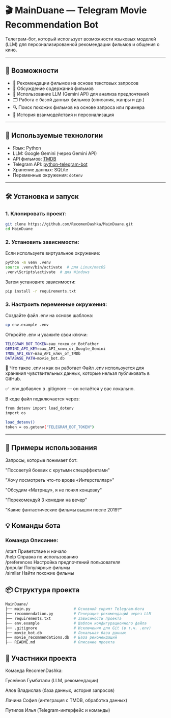 # 🎬 MainDuane — Telegram Movie Recommendation Bot

Телеграм-бот, который использует возможности языковых моделей (LLM) для персонализированной рекомендации фильмов и общения о кино.

---

## 🚀 Возможности

- 🎥 Рекомендации фильмов на основе текстовых запросов
- 💬 Обсуждение содержания фильмов
- 🧠 Использование LLM (Gemini API) для анализа предпочтений
- 🗂️ Работа с базой данных фильмов (описания, жанры и др.)
- 🔍 Поиск похожих фильмов на основе запроса или примера
- 📝 История взаимодействия и персонализация

---

## 🧩 Используемые технологии

- Язык: Python
- LLM: Google Gemini (через Gemini API)
- API фильмов: [TMDB](https://www.themoviedb.org/)
- Telegram API: [python-telegram-bot](https://github.com/python-telegram-bot/python-telegram-bot)
- Хранение данных: SQLite
- Переменные окружения: `dotenv`

---

## 🛠 Установка и запуск

### 1. Клонировать проект:

```bash
git clone https://github.com/RecomenDashka/MainDuane.git
cd MainDuane
```

### 2. Установить зависимости:
Если используете виртуальное окружение:

```bash
python -m venv .venv
source .venv/bin/activate  # для Linux/macOS
.venv\Scripts\activate  # для Windows
```
 Затем установите зависимости:

```bash
pip install -r requirements.txt
````
### 3. Настроить переменные окружения:
Создайте файл .env на основе шаблона:

```bash
cp env.example .env
```
Откройте .env и укажите свои ключи:

```bash
TELEGRAM_BOT_TOKEN=ваш_токен_от_BotFather
GEMINI_API_KEY=ваш_API_ключ_от_Google_Gemini
TMDB_API_KEY=ваш_API_ключ_от_TMDb
DATABASE_PATH=movie_bot.db
```
🔐 Что такое .env и как он работает
Файл .env используется для хранения чувствительных данных, которые нельзя публиковать в GitHub.

✅ .env добавлен в .gitignore — он остаётся у вас локально.

В коде файл подключается через:

```bash
from dotenv import load_dotenv
import os

load_dotenv()
token = os.getenv("TELEGRAM_BOT_TOKEN")
```
---
## 📝 Примеры использования
Запросы, которые понимает бот:

"Посоветуй боевик с крутыми спецэффектами"

"Хочу посмотреть что-то вроде «Интерстеллар»"

"Обсудим «Матрицу», я не понял концовку"

"Порекомендуй 3 комедии на вечер"

"Какие фантастические фильмы вышли после 2019?"

## 💡 Команды бота
### Команда	Описание:
/start Приветствие и начало <br>
/help	Справка по использованию<br>
/preferences	Настройка предпочтений пользователя<br>
/popular	Популярные фильмы<br>
/similar	Найти похожие фильмы<br>

## 📦 Структура проекта
```bash
MainDuane/
├── main.py                   # Основной скрипт Telegram-бота
├── recommendation.py         # Генерация рекомендаций через LLM
├── requirements.txt          # Зависимости проекта
├── env.example               # Шаблон конфигурационного файла
├── .gitignore                # Исключения для Git (в т.ч. .env)
├── movie_bot.db              # Локальная база данных
├── movie_recommendations.db  # База рекомендаций
├── README.md                 # Описание проекта
```

## 👥 Участники проекта
Команда RecomenDashka:

 Гусейнов Гумбатали (LLM, рекомендации)

 Алов Владислав (база данных, история запросов)

 Лачина София (интеграция с TMDB, обработка данных)

 Путилов Илья (Telegram-интерфейс и команды)

